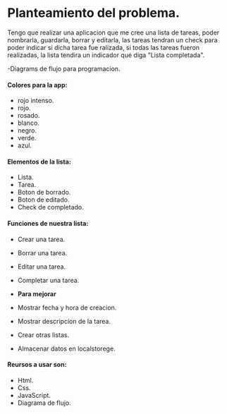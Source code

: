 # Planteamiento del problema.
Tengo que realizar una aplicacion que me cree una lista de tareas, poder nombrarla, guardarla, borrar y editarla, las tareas tendran un check para poder indicar si dicha tarea fue ralizada, si todas las tareas fueron realizadas, la lista tendira un indicador que diga "Lista completada".

-Diagrams de flujo para programacion.

#### Colores para la app:

- rojo intenso.
- rojo.
- rosado.
- blanco.
- negro.
- verde.
- azul.

#### Elementos de la lista:

- Lista.
- Tarea.
- Boton de borrado.
- Boton de editado.
- Check de completado.

#### Funciones de nuestra lista:

- Crear una tarea.
- Borrar una tarea.
- Editar una tarea.
- Completar una tarea.

- **Para mejorar**
- Mostrar fecha y hora de creacion.
- Mostrar descripcion de la tarea.
- Crear otras listas.
- Almacenar datos en localstorege.

#### Reursos a usar son:

- Html.
- Css.
- JavaScript.
- Diagrama de flujo.
